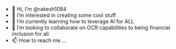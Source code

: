 - 👋 Hi, I’m @rakesh1084
- 👀 I’m interested in creating some cool stuff
- 🌱 I’m currently learning how to leverage AI for ALL
- 💞️ I’m looking to collaborate on OCR capabilities to being financial inclusion for all
- 📫 How to reach me ...

<!---
rakesh1084/rakesh1084 is a ✨ special ✨ repository because its `README.md` (this file) appears on your GitHub profile.
You can click the Preview link to take a look at your changes.
--->
